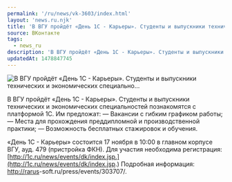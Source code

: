 ```yaml
---
permalink: '/ru/news/vk-3603/index.html'
layout: 'news.ru.njk'
title: 'В ВГУ пройдёт «День 1С - Карьеры». Студенты и выпускники технических и экономических специально'
source: ВКонтакте
tags:
  - news_ru
description: 'В ВГУ пройдёт «День 1С - Карьеры». Студенты и выпускники технических и экономических специально…'
updatedAt: 1478847745
---
```

![В ВГУ пройдёт «День 1С - Карьеры». Студенты и выпускники технических и экономических специально…](https://sun9-66.userapi.com/impf/c626320/v626320195/532ac/PXM-hOhvpaA.jpg?size=1280x600&quality=96&sign=6752c89f76649a3d9b04dd24d07272ec&c_uniq_tag=YtBjdG-zAFp7xQodNeiDWvY5qy0Fjpw0TzsxWAq6f-Y&type=album)

В ВГУ пройдёт «День 1С - Карьеры». Студенты и выпускники технических и экономических специальностей познакомятся с платформой 1С. Им предложат:
— Вакансии с гибким графиком работы;
— Места для прохождения преддипломной и производственной практики;
— Возможность бесплатных стажировок и обучения.

«День 1С - Карьеры» состоится 17 ноября в 10:00 в главном корпусе ВГУ, ауд. 479 (пристройка ФКН).
Для участия необходима регистрация: [http://1c.ru/news/events/dk/index.jsp.](http://1c.ru/news/events/dk/index.jsp.)
Подробная информация: [http://rarus](http://rarus)-soft.ru/press/events/303707/.
